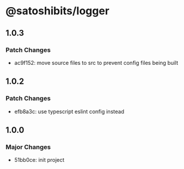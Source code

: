 # @satoshibits/logger

## 1.0.3

### Patch Changes

- ac9f152: move source files to src to prevent config files being built

## 1.0.2

### Patch Changes

- efb8a3c: use typescript eslint config instead

## 1.0.0

### Major Changes

- 51bb0ce: init project
